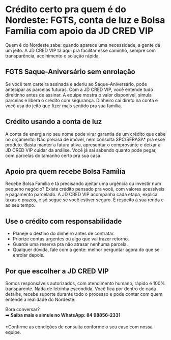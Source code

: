 ﻿# Crédito certo pra quem é do Nordeste: FGTS, conta de luz e Bolsa Família com apoio da JD CRED VIP

Quem é do Nordeste sabe: quando aparece uma necessidade, a gente dá um jeito. A JD CRED VIP tá aqui pra facilitar esse caminho, sempre com transparência, acolhimento e solução rápida.

## FGTS Saque-Aniversário sem enrolação
Se você tem carteira assinada e aderiu ao Saque-Aniversário, pode antecipar as parcelas futuras. Com a JD CRED VIP, você entende tudo direitinho antes de assinar. A equipe mostra o valor disponível, simula parcelas e libera o crédito com segurança. Dinheiro cai direto na conta e você usa do jeito que fizer mais sentido pra sua família.

## Crédito usando a conta de luz
A conta de energia no seu nome pode virar garantia de um crédito que cabe no orçamento. Não precisa de imóvel, nem consulta SPC/SERASA* pra esse produto. Basta manter a fatura ativa, apresentar o comprovante e deixar a JD CRED VIP cuidar da análise. Você já sai sabendo quanto pode pegar, com parcelas do tamanho certo pra sua casa.

## Apoio pra quem recebe Bolsa Família
Recebe Bolsa Família e tá precisando ajeitar uma urgência ou investir num pequeno negócio? Existe crédito pensado pra você, com valores acessíveis e pagamento parcelado. A JD CRED VIP acompanha cada etapa, explica taxas e prazos, e só segue se você estiver seguro. É respeito à sua renda e ao seu tempo.

## Use o crédito com responsabilidade
- Planeje o destino do dinheiro antes de contratar.
- Priorize contas urgentes ou algo que vai trazer retorno.
- Guarde uma reserva pra não atrasar nenhuma parcela.
- Qualquer dúvida, fale com a gente: melhor perguntar agora do que se enrolar depois.

## Por que escolher a JD CRED VIP
Somos responsáveis autorizados, com atendimento humano, rápido e 100% transparente. Nada de letrinha escondida. Você fica por dentro de cada detalhe, recebe suporte durante todo o processo e pode contar com quem entende a realidade do Nordeste.

Bora conversar?  
➡️ **Saiba mais e simule no WhatsApp: 84 98856-2331**

*Confirme as condições de consulta conforme o seu caso com nossa equipe.
